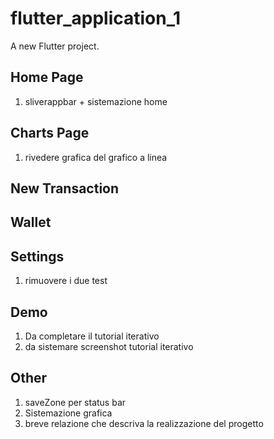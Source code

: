 # flutter_application_1

A new Flutter project.

## Home Page
1. ⁠⁠sliverappbar + sistemazione home

## Charts Page
1. ⁠⁠rivedere grafica del grafico a linea

## New Transaction

## Wallet

## Settings
1. rimuovere i due test

## Demo
1. Da completare il tutorial iterativo
2. da sistemare screenshot tutorial iterativo

## Other
1. ⁠saveZone per status bar
2. Sistemazione grafica
3. ⁠breve relazione che descriva la realizzazione del progetto